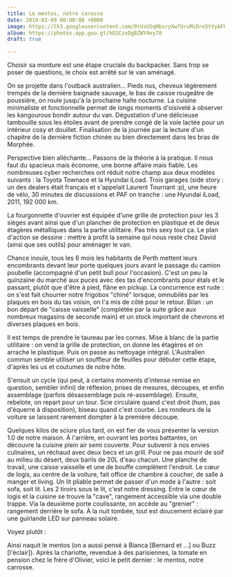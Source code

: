 ```yaml
---
title: Le mentos, notre carosse
date: 2019-03-09 00:00:00 +0000
image: https://lh3.googleusercontent.com/0tUsUSqHbsryXwfUruMiDrn5tVyAFUzHU6wzAAirNJC3OTJmhz2BRT0L_1xcn0Wt1RYD83XuWEuIoiZucjv8XqCduNN3ZBWvRv-bs7l28rXGuxkT2XgP-bK1tHZnjPobEYej7vddu5I=w600
album: https://photos.app.goo.gl/hQ1CzxDgBZWY4ey78
draft: true

---
```

Choisir sa monture est une étape cruciale du backpacker. Sans trop se poser de questions, le choix est arrêté sur le van aménagé. 

On se projette dans l'outback australien... Pieds nus, cheveux légèrement trempés de la dernière baignade sauvage, le bas de caisse rougeâtre de poussière, on roule jusqu'à la prochaine halte nocturne. La cuisine minimaliste et fonctionnelle permet de longs moments d'oisiveté à observer les kangourous bondir autour du van. Dégustation d'une délicieuse tambouille sous les étoiles avant de prendre congé de la voie lactée pour un intérieur cosy et douillet. Finalisation de la journée par la lecture d'un chapitre de la dernière fiction chinée ou bien directement dans les bras de Morphée.

Perspective bien alléchante... Passons de la théorie à la pratique. Il nous faut du spacieux mais économe, une bonne affaire mais fiable. Les nombreuses cyber recherches ont réduit notre champ aux deux modèles suivants : la Toyota Townace et la Hyundai iLoad. Trois garages (side story : un des dealers était français et s'appelait Laurent Tournant :p), une heure de vélo, 30 minutes de discussions et PAF on tranche : une Hyundai iLoad, 2011, 192 000 km.

La fourgonnette d'ouvrier est équipée d'une grille de protection pour les 3 sièges avant ainsi que d'un plancher de protection en plastique et de deux étagères métalliques dans la partie utilitaire. Pas très sexy tout ça. Le plan d'action se dessine : mettre à profit la semaine qui nous reste chez David (ainsi que ses outils) pour aménager le van. 

Chance inouïe, tous les 6 mois les habitants de Perth mettent leurs encombrants devant leur porte quelques jours avant le passage du camion poubelle (accompagné d'un petit bull pour l'occasion). C'est un peu la quinzaine du marché aux puces avec des tas d'encombrants pour étals et le passant, plutôt que d'être à pied, flâne en pickup. La concurrence est rude : on s'est fait chourrer notre frigobox "chiné"  lorsque, omnubilés par les plaques en bois du tas voisin, on l'a mis de côté pour le retour. Bilan : un bon départ de "caisse vaisselle" (complétée par la suite grâce aux nombreux magasins de seconde main) et un stock important de chevrons et diverses plaques en bois.

Il est temps de prendre le taureau par les cornes. Mise à blanc de la partie utilitaire : on vend la grille de protection, on donne les étagères et on arrache le plastique. Puis on passe au nettoyage intégral. L'Australien commun semble utiliser un souffleur de feuilles pour débuter cette étape, d'après les us et coutumes de notre hôte.

S'ensuit un cycle (qui peut, à certains moments d'intense remise en question, sembler infini) de réflexion, prises de mesures, découpes, et enfin assemblage (parfois désassemblage puis ré-assemblage). Ensuite, rebelote, on repart pour un tour. Scie circulaire quand c'est droit (hum, pas d'équerre à disposition), biseau quand c'est courbe. Les rondeurs de la voiture se laissent rarement dompter à la première découpe.

Quelques kilos de sciure plus tard, on est fier de vous présenter la version 1.0 de notre maison. À l'arrière, en ouvrant les portes battantes, on découvre la cuisine plein air semi couverte. Pour subvenir à nos envies culinaires, un réchaud avec deux becs et un grill. Pour ne pas mourir de soif au milieu du désert, deux barils de 20L d'eau chacun. Une planche de travail, une caisse vaisselle et une de bouffe complètent l'endroit. Le cœur de logis, au centre de la voiture, fait office de chambre à coucher, de salle à manger et living.  Un lit pliable permet de passer d'un mode à l'autre : soit sofa, soit lit. Les 2 tiroirs sous le lit, c'est notre dressing. Entre le cœur de logis et la cuisine se trouve la "cave", rangement accessible via une double trappe. Via la deuxième porte coulissante, on accède au "grenier" : rangement derrière le sofa. À la nuit tombée, tout est doucement éclairé par une guirlande LED sur panneau solaire.

Voyez plutôt :

Ainsi naquit le mentos (on a aussi pensé à Bianca [Bernard et ...] ou Buzz [l'éclair]). Après la chariotte, revendue à des parisiennes, la tomate en pension chez le frère d'Olivier, voici le petit dernier : le mentos, notre carrosse.



